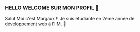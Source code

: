 ### HELLO WELCOME SUR MON PROFIL 👋

Salut Moi c'est Margaux !! Je suis étudiante en 2ème année de développement web à l'IIM. 🧠







